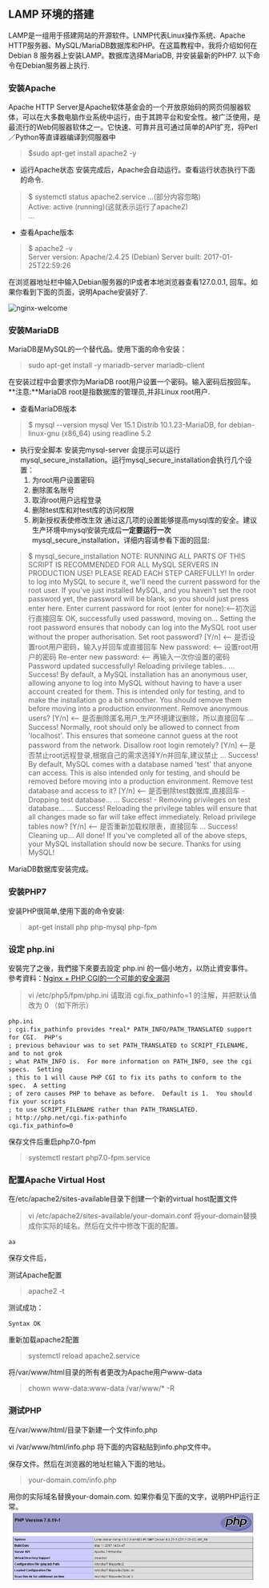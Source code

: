 ## LAMP 环境的搭建

LAMP是一组用于搭建网站的开源软件。LNMP代表Linux操作系统、Apache HTTP服务器、MySQL/MariaDB数据库和PHP。在这篇教程中，我将介绍如何在Debian 8 服务器上安装LAMP。数据库选择MariaDB, 并安装最新的PHP7. 以下命令在Debian服务器上执行.

### 安装Apache

Apache HTTP Server是Apache软体基金会的一个开放原始码的网页伺服器软体，可以在大多数电脑作业系统中运行，由于其跨平台和安全性。被广泛使用，是最流行的Web伺服器软体之一。它快速、可靠并且可通过简单的API扩充，将Perl／Python等直译器编译到伺服器中

> $sudo apt-get install apache2  -y

- 运行Apache状态
安装完成后，Apache会自动运行。查看运行状态执行下面的命令.

> $ systemctl status apache2.service
> ...\(部分内容忽略\)  
> Active: active \(running\)\(这就表示运行了apache2\)  
> ...

- 查看Apache版本

> $ apache2 -v  
> Server version: Apache/2.4.25 (Debian)
Server built:   2017-01-25T22:59:26

在浏览器地址栏中输入Debian服务器的IP或者本地浏览器查看127.0.0.1, 回车。如果你看到下面的页面，说明Apache安装好了.

![nginx-welcome](/service/img/apache-welcome.png)

### 安装MariaDB

MariaDB是MySQL的一个替代品。使用下面的命令安装：

> sudo apt-get install -y mariadb-server mariadb-client

在安装过程中会要求你为MariaDB root用户设置一个密码。输入密码后按回车。  
**注意:**MariaDB root是指数据库的管理员,并非Linux root用户.

- 查看MariaDB版本
> $ mysql --version
mysql  Ver 15.1 Distrib 10.1.23-MariaDB, for debian-linux-gnu (x86_64) using readline 5.2

- 执行安全脚本
安装完mysql-server 会提示可以运行mysql_secure_installation。运行mysql_secure_installation会执行几个设置：
    1. 为root用户设置密码
    2. 删除匿名账号
    3. 取消root用户远程登录
    4. 删除test库和对test库的访问权限
    5. 刷新授权表使修改生效
通过这几项的设置能够提高mysql库的安全。建议生产环境中mysql安装完成后**一定要运行一次**mysql_secure_installation，详细内容请参看下面的回显:
> $ mysql_secure_installation
NOTE: RUNNING ALL PARTS OF THIS SCRIPT IS RECOMMENDED FOR ALL MySQL
SERVERS IN PRODUCTION USE! PLEASE READ EACH STEP CAREFULLY!
In order to log into MySQL to secure it, we'll need the current
password for the root user. If you've just installed MySQL, and
you haven't set the root password yet, the password will be blank,
so you should just press enter here.
Enter current password for root (enter for none):<–初次运行直接回车
OK, successfully used password, moving on…
Setting the root password ensures that nobody can log into the MySQL
root user without the proper authorisation.
Set root password? [Y/n] <– 是否设置root用户密码，输入y并回车或直接回车
New password: <– 设置root用户的密码
Re-enter new password: <– 再输入一次你设置的密码
Password updated successfully!
Reloading privilege tables..
… Success!
By default, a MySQL installation has an anonymous user, allowing anyone
to log into MySQL without having to have a user account created for
them. This is intended only for testing, and to make the installation
go a bit smoother. You should remove them before moving into a
production environment.
Remove anonymous users? [Y/n] <– 是否删除匿名用户,生产环境建议删除，所以直接回车
… Success!
Normally, root should only be allowed to connect from 'localhost'. This
ensures that someone cannot guess at the root password from the network.
Disallow root login remotely? [Y/n] <–是否禁止root远程登录,根据自己的需求选择Y/n并回车,建议禁止
… Success!
By default, MySQL comes with a database named 'test' that anyone can
access. This is also intended only for testing, and should be removed
before moving into a production environment.
Remove test database and access to it? [Y/n] <– 是否删除test数据库,直接回车
\- Dropping test database…
… Success!
\- Removing privileges on test database…
… Success!
Reloading the privilege tables will ensure that all changes made so far
will take effect immediately.
Reload privilege tables now? [Y/n] <– 是否重新加载权限表，直接回车
… Success!
Cleaning up…
All done! If you've completed all of the above steps, your MySQL
installation should now be secure.
Thanks for using MySQL!

MariaDB数据库安装完成。

### 安装PHP7

安装PHP很简单,使用下面的命令安装:

> apt-get install php php-mysql php-fpm 

### 设定 php.ini

安裝完了之後，我們接下來要去設定 php.ini 的一個小地方，以防止資安事件。
參考資料：[Nginx + PHP CGI的一个可能的安全漏洞](http://www.laruence.com/2010/05/20/1495.html)

> vi /etc/php5/fpm/php.ini
请取消 cgi.fix_pathinfo=1 的注解，并把默认值改为 0 （如下所示）

``` 
php.ini
; cgi.fix_pathinfo provides *real* PATH_INFO/PATH_TRANSLATED support for CGI.  PHP's
; previous behaviour was to set PATH_TRANSLATED to SCRIPT_FILENAME, and to not grok
; what PATH_INFO is.  For more information on PATH_INFO, see the cgi specs.  Setting
; this to 1 will cause PHP CGI to fix its paths to conform to the spec.  A setting
; of zero causes PHP to behave as before.  Default is 1.  You should fix your scripts
; to use SCRIPT_FILENAME rather than PATH_TRANSLATED.
; http://php.net/cgi.fix-pathinfo
cgi.fix_pathinfo=0
```
保存文件后重启php7.0-fpm
> systemctl restart php7.0-fpm.service

### 配置Apache Virtual Host

在/etc/apache2/sites-available目录下创建一个新的virtual host配置文件

> vi /etc/apache2/sites-available/your-domain.conf
将your-domain替换成你实际的域名。然后在文件中修改下面的配置。
```
aa
```
保存文件后，

> 

测试Apache配置
> apache2 -t

测试成功：

```
Syntax OK
```

重新加载apache2配置
> systemctl reload apache2.service

将/var/www/html目录的所有者更改为Apache用户www-data
> chown www-data:www-data /var/www/* -R

### 测试PHP

在/var/www/html/目录下新建一个文件info.php

vi /var/www/html/info.php
将下面的内容粘贴到info.php文件中。
<?php
   phpinfo();
?>
保存文件。然后在浏览器的地址栏输入下面的地址。
> your-domain.com/info.php

用你的实际域名替换your-domain.com. 如果你看见下面的文字，说明PHP运行正常。
![](/service/img/phpinfo.png)

